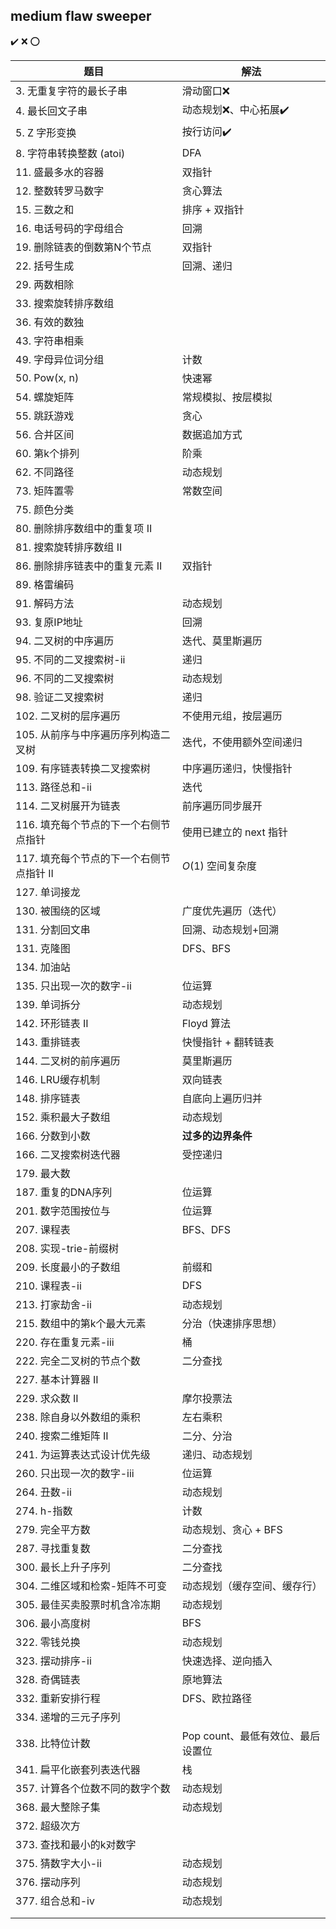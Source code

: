 ## medium flaw sweeper

✔️ 
❌
⭕️

| 题目                                     | 解法                              |
| ---------------------------------------- | --------------------------------- |
| 3. 无重复字符的最长子串                  | 滑动窗口❌                         |
| 4. 最长回文子串                          | 动态规划❌、中心拓展✔️              |
| 5. Z 字形变换                            | 按行访问✔️                         |
| 8. 字符串转换整数 (atoi)                 | DFA                               |
| 11. 盛最多水的容器                       | 双指针                            |
| 12. 整数转罗马数字                       | 贪心算法                          |
| 15. 三数之和                             | 排序 + 双指针                     |
| 16. 电话号码的字母组合                   | 回溯                              |
| 19. 删除链表的倒数第N个节点              | 双指针                            |
| 22. 括号生成                             | 回溯、递归                        |
| 29. 两数相除                             |                                   |
| 33. 搜索旋转排序数组                     |                                   |
| 36. 有效的数独                           |                                   |
| 43. 字符串相乘                           |                                   |
| 49. 字母异位词分组                       | 计数                              |
| 50. Pow(x, n)                            | 快速幂                            |
| 54. 螺旋矩阵                             | 常规模拟、按层模拟                |
| 55. 跳跃游戏                             | 贪心                              |
| 56. 合并区间                             | 数据追加方式                      |
| 60. 第k个排列                            | 阶乘                              |
| 62. 不同路径                             | 动态规划                          |
| 73. 矩阵置零                             | 常数空间                          |
| 75. 颜色分类                             |                                   |
| 80. 删除排序数组中的重复项 II            |                                   |
| 81. 搜索旋转排序数组 II                  |                                   |
| 86. 删除排序链表中的重复元素 II          | 双指针                            |
| 89. 格雷编码                             |                                   |
| 91. 解码方法                             | 动态规划                          |
| 93. 复原IP地址                           | 回溯                              |
| 94. 二叉树的中序遍历                     | 迭代、莫里斯遍历                  |
| 95. 不同的二叉搜索树-ii                  | 递归                              |
| 96. 不同的二叉搜索树                     | 动态规划                          |
| 98. 验证二叉搜索树                       | 递归                              |
| 102. 二叉树的层序遍历                    | 不使用元组，按层遍历              |
| 105. 从前序与中序遍历序列构造二叉树      | 迭代，不使用额外空间递归          |
| 109. 有序链表转换二叉搜索树              | 中序遍历递归，快慢指针            |
| 113. 路径总和-ii                         | 迭代                              |
| 114. 二叉树展开为链表                    | 前序遍历同步展开                  |
| 116. 填充每个节点的下一个右侧节点指针    | 使用已建立的 next 指针            |
| 117. 填充每个节点的下一个右侧节点指针 II | $O(1)$ 空间复杂度                 |
| 127. 单词接龙                            |                                   |
| 130. 被围绕的区域                        | 广度优先遍历（迭代）              |
| 131. 分割回文串                          | 回溯、动态规划+回溯               |
| 131. 克隆图                              | DFS、BFS                          |
| 134. 加油站                              |                                   |
| 135. 只出现一次的数字-ii                 | 位运算                            |
| 139. 单词拆分                            | 动态规划                          |
| 142. 环形链表 II                         | Floyd 算法                        |
| 143. 重排链表                            | 快慢指针 + 翻转链表               |
| 144. 二叉树的前序遍历                    | 莫里斯遍历                        |
| 146. LRU缓存机制                         | 双向链表                          |
| 148. 排序链表                            | 自底向上遍历归并                  |
| 152. 乘积最大子数组                      | 动态规划                          |
| 166. 分数到小数                          | **过多的边界条件**                |
| 166. 二叉搜索树迭代器                    | 受控递归                          |
| 179. 最大数                              |                                   |
| 187. 重复的DNA序列                       | 位运算                            |
| 201. 数字范围按位与                      | 位运算                            |
| 207. 课程表                              | BFS、DFS                          |
| 208. 实现-trie-前缀树                    |                                   |
| 209. 长度最小的子数组                    | 前缀和                            |
| 210. 课程表-ii                           | DFS                               |
| 213. 打家劫舍-ii                         | 动态规划                          |
| 215. 数组中的第k个最大元素               | 分治（快速排序思想）              |
| 220. 存在重复元素-iii                    | 桶                                |
| 222. 完全二叉树的节点个数                | 二分查找                          |
| 227. 基本计算器 II                       |                                   |
| 229. 求众数 II                           | 摩尔投票法                        |
| 238. 除自身以外数组的乘积                | 左右乘积                          |
| 240. 搜索二维矩阵 II                     | 二分、分治                        |
| 241. 为运算表达式设计优先级              | 递归、动态规划                    |
| 260. 只出现一次的数字-iii                | 位运算                            |
| 264. 丑数-ii                             | 动态规划                          |
| 274. h-指数                              | 计数                              |
| 279. 完全平方数                          | 动态规划、贪心 + BFS              |
| 287. 寻找重复数                          | 二分查找                          |
| 300. 最长上升子序列                      | 二分查找                          |
| 304. 二维区域和检索-矩阵不可变           | 动态规划（缓存空间、缓存行）      |
| 305. 最佳买卖股票时机含冷冻期            | 动态规划                          |
| 306. 最小高度树                          | BFS                               |
| 322. 零钱兑换                            | 动态规划                          |
| 323. 摆动排序-ii                         | 快速选择、逆向插入                |
| 328. 奇偶链表                            | 原地算法                          |
| 332. 重新安排行程                        | DFS、欧拉路径                     |
| 334. 递增的三元子序列                    |                                   |
| 338. 比特位计数                          | Pop count、最低有效位、最后设置位 |
| 341. 扁平化嵌套列表迭代器                | 栈                                |
| 357. 计算各个位数不同的数字个数          | 动态规划                          |
| 368. 最大整除子集                        | 动态规划                          |
| 372. 超级次方                            |                                   |
| 373. 查找和最小的k对数字                 |                                   |
| 375. 猜数字大小-ii                       | 动态规划                          |
| 376. 摆动序列                            | 动态规划                          |
| 377. 组合总和-ⅳ                          | 动态规划                          |
|                                          |                                   |
|                                          |                                   |
